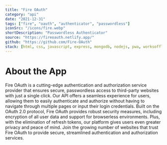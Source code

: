 ```yaml
---
title: "Fire OAuth"
category: "api"
date: "2021-12-31"
tags: ["fire", "oauth", "authenticator", "passwordless"]
iconSrc: "/icons/fire.webp"
shortDescription: "Passwordless Authenticator"
source: "https://fireoauth.netlify.app/"
github: "https://github.com/Fire-OAuth"
stack: [html, css, javascript, express, mongodb, nodejs, pwa, worksoffline]
---
```


# About the App

Fire OAuth is a cutting-edge authentication and authorization service provider that ensures secure, passwordless access to third-party websites with just a single click. Our API offers a seamless experience for users, allowing them to easily authenticate and authorize without having to navigate through multiple pages or input their login credentials. Built on the OAuth 2.0 protocol, Fire OAuth provides robust security measures, including encryption of all user data and support for browserless environments. Plus, with the elimination of refresh tokens, our platform gives users even greater privacy and peace of mind. Join the growing number of websites that trust Fire OAuth to provide secure, streamlined authentication and authorization services.
